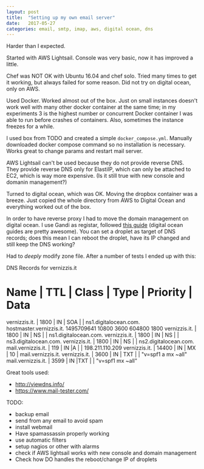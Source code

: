 ```yaml
---
layout: post
title:  "Setting up my own email server"
date:   2017-05-27
categories: email, smtp, imap, aws, digital ocean, dns
---
```


Harder than I expected.

Started with AWS Lightsail. Console was very basic, now it has improved a little.

Chef was NOT OK with Ubuntu 16.04 and chef solo. Tried many times to get it working, but always failed for some reason. Did not try on digital ocean, only on AWS.

Used Docker. Worked almost out of the box. Just on small instances doesn't work well with many other docker container at the same time; in my experiments 3 is the highest number or concurrent Docker container I was able to run before crashes of containers. Also, sometimes the instance freezes for a while.

I used box from TODO and created a simple `docker_compose.yml`. Manually downloaded docker compose command so no installation is necessary. Works great to change params and restart mail server.

AWS Lightsail can't be used because they do not provide reverse DNS. They provide reverse DNS only for ElastiIP, which can only be attached to EC2, which is way more expensive. (Is it still true with new console and domanin management?)

Turned to digital ocean, which was OK. Moving the dropbox container was a breeze. Just copied the whole directory from AWS to Digital Ocean and everything worked out of the box.

In order to have reverse proxy I had to move the domain management on digital ocean. I use Gandi as registar, followed [this guide](https://www.digitalocean.com/community/tutorials/how-to-point-to-digitalocean-nameservers-from-common-domain-registrars) (digital ocean guides are pretty awesome). You can set a droplet as target of DNS records; does this mean I can reboot the droplet, have its IP changed and still keep the DNS working?

Had to *deeply* modify zone file. After a number of tests I ended up with this:

DNS Records for vernizzis.it

Name | TTL | Class | Type | Priority | Data
=
vernizzis.it. | 1800 | IN | SOA | | ns1.digitalocean.com. hostmaster.vernizzis.it. 1495709641 10800 3600 604800 1800
vernizzis.it. | 1800 | IN | NS | | ns1.digitalocean.com.
vernizzis.it. | 1800 | IN | NS | | ns3.digitalocean.com.
vernizzis.it. | 1800 | IN | NS | | ns2.digitalocean.com.
mail.vernizzis.it. | 119 | IN |A | |  198.211.110.209
vernizzis.it. | 14400 | IN | MX | 10 | mail.vernizzis.it.
vernizzis.it. | 3600 | IN | TXT | | "v=spf1 a mx ~all"
mail.vernizzis.it. | 3599 | IN |TXT | | "v=spf1 mx ~all"

Great tools used:
* http://viewdns.info/
* https://www.mail-tester.com/



TODO:
* backup email
* send from any email to avoid spam
* install webmail
* Have spamassassin properly working
* use automatic filters
* setup nagios or other with alarms
* check if AWS lightsail works with new console and domain management
* Check how DO handles the reboot/change IP of droplets
